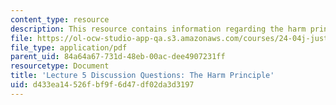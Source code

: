 ```yaml
---
content_type: resource
description: This resource contains information regarding the harm principle.
file: https://ol-ocw-studio-app-qa.s3.amazonaws.com/courses/24-04j-justice-spring-2012/d433ea14526fbf9f6d47df02da3d3197_MIT24_04JS12_disc05.pdf
file_type: application/pdf
parent_uid: 84a64a67-731d-48eb-00ac-dee4907231ff
resourcetype: Document
title: 'Lecture 5 Discussion Questions: The Harm Principle'
uid: d433ea14-526f-bf9f-6d47-df02da3d3197
---
```


